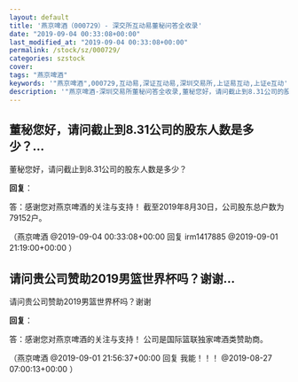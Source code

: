 ```yaml
---
layout: default
title: '燕京啤酒（000729）- 深交所互动易董秘问答全收录'
date: "2019-09-04 00:33:08+00:00"
last_modified_at: "2019-09-04 00:33:08+00:00"
permalink: /stock/sz/000729/
categories: szstock
cover: 
tags: "燕京啤酒"
keywords: '"燕京啤酒",000729,互动易,深证互动易,深圳交易所,上证易互动,上证e互动'
description: '"燕京啤酒-深圳交易所董秘问答全收录,董秘您好，请问截止到8.31公司的股东人数是多少？"'
---
```


## 董秘您好，请问截止到8.31公司的股东人数是多少？...

董秘您好，请问截止到8.31公司的股东人数是多少？

**回复**：

答：感谢您对燕京啤酒的关注与支持！
截至2019年8月30日，公司股东总户数为79152户。 

（燕京啤酒  @2019-09-04 00:33:08+00:00 回复 irm1417885  @2019-09-01 21:19:00+00:00 ）

## 请问贵公司赞助2019男篮世界杯吗？谢谢...

请问贵公司赞助2019男篮世界杯吗？谢谢

**回复**：

答：感谢您对燕京啤酒的关注与支持！
公司是国际篮联独家啤酒类赞助商。 

（燕京啤酒  @2019-09-01 21:56:37+00:00 回复 我能！！！  @2019-08-27 07:00:13+00:00 ）


